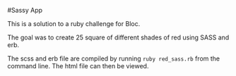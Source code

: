 #Sassy App

This is a solution to a ruby challenge for Bloc.

The goal was to create 25 square of different shades of red using SASS and erb.

The scss and erb file are compiled by running ``ruby red_sass.rb`` from the command line. The html file can then be viewed.
